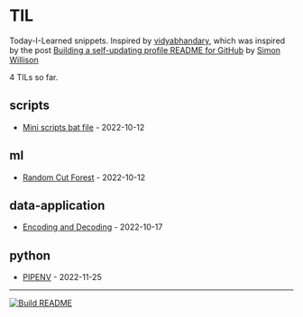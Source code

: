 # TIL

Today-I-Learned snippets. Inspired by [vidyabhandary](https://github.com/vidyabhandary), which was inspired by the post [Building a self-updating profile README for GitHub](https://simonwillison.net/2020/Jul/10/self-updating-profile-readme/) by [Simon Willison](https://github.com/simonw) 

<!-- count starts -->4<!-- count ends --> TILs so far. 
<!-- index starts -->
## scripts

* [Mini scripts bat file](https://github.com/marcelcastrobr/til/blob/main/scripts/script_create_open_folders.md) - 2022-10-12

## ml

* [Random Cut Forest](https://github.com/marcelcastrobr/til/blob/main/ml/random_cut_forest.md) - 2022-10-12

## data-application

* [Encoding and Decoding](https://github.com/marcelcastrobr/til/blob/main/data-application/encoding.md) - 2022-10-17

## python

* [PIPENV](https://github.com/marcelcastrobr/til/blob/main/python/pipenv.md) - 2022-11-25
<!-- index ends -->

---

[![Build README](https://github.com/marcelcastrobr/til/workflows/Build%20README/badge.svg)](https://github.com/marcelcastrobr/TIL/actions)

